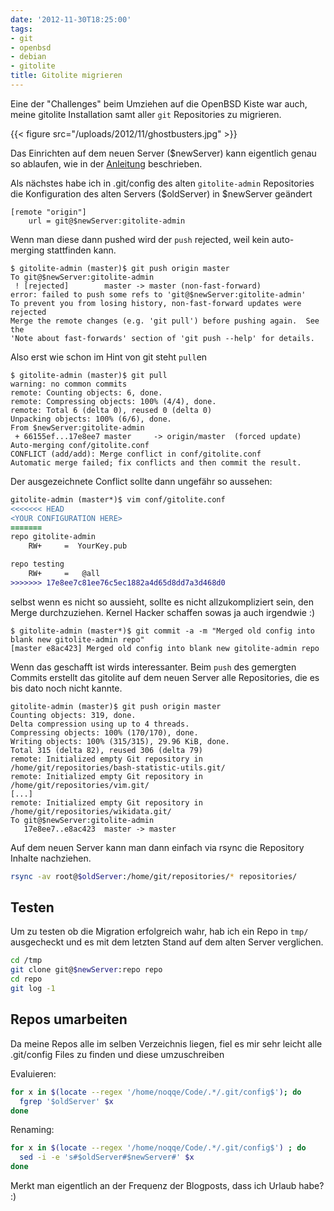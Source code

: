 ```yaml
---
date: '2012-11-30T18:25:00'
tags:
- git
- openbsd
- debian
- gitolite
title: Gitolite migrieren
---
```


Eine der "Challenges" beim Umziehen auf die OpenBSD Kiste war auch, meine
gitolite Installation samt aller `git` Repositories zu migrieren.

{{< figure src="/uploads/2012/11/ghostbusters.jpg" >}}

Das Einrichten auf dem neuen Server ($newServer) kann eigentlich genau so ablaufen,
wie in der [Anleitung](https://github.com/sitaramc/gitolite/blob/master/README.txt)
beschrieben.

Als nächstes habe ich in .git/config des alten `gitolite-admin` Repositories
die Konfiguration des alten Servers ($oldServer) in $newServer geändert

```
[remote "origin"]
    url = git@$newServer:gitolite-admin
```

Wenn man diese dann pushed wird der `push` rejected, weil kein auto-merging
stattfinden kann.

```
$ gitolite-admin (master)$ git push origin master
To git@$newServer:gitolite-admin
 ! [rejected]        master -> master (non-fast-forward)
error: failed to push some refs to 'git@$newServer:gitolite-admin'
To prevent you from losing history, non-fast-forward updates were rejected
Merge the remote changes (e.g. 'git pull') before pushing again.  See the
'Note about fast-forwards' section of 'git push --help' for details.
```

Also erst wie schon im Hint von git steht `pull`en

```
$ gitolite-admin (master)$ git pull
warning: no common commits
remote: Counting objects: 6, done.
remote: Compressing objects: 100% (4/4), done.
remote: Total 6 (delta 0), reused 0 (delta 0)
Unpacking objects: 100% (6/6), done.
From $newServer:gitolite-admin
 + 66155ef...17e8ee7 master     -> origin/master  (forced update)
Auto-merging conf/gitolite.conf
CONFLICT (add/add): Merge conflict in conf/gitolite.conf
Automatic merge failed; fix conflicts and then commit the result.
```

Der ausgezeichnete Conflict sollte dann ungefähr so aussehen:

``` diff
gitolite-admin (master*)$ vim conf/gitolite.conf
<<<<<<< HEAD
<YOUR CONFIGURATION HERE>
=======
repo gitolite-admin
    RW+     =  YourKey.pub

repo testing
    RW+     =   @all
>>>>>>> 17e8ee7c81ee76c5ec1882a4d65d8dd7a3d468d0
```

selbst wenn es nicht so aussieht, sollte es nicht allzukompliziert sein,
den Merge durchzuziehen. Kernel Hacker schaffen sowas ja auch irgendwie :)

```
$ gitolite-admin (master*)$ git commit -a -m "Merged old config into blank new gitolite-admin repo"
[master e8ac423] Merged old config into blank new gitolite-admin repo
```

Wenn das geschafft ist wirds interessanter. Beim `push` des gemergten
Commits erstellt das gitolite auf dem neuen Server alle Repositories,
die es bis dato noch nicht kannte.

```
gitolite-admin (master)$ git push origin master
Counting objects: 319, done.
Delta compression using up to 4 threads.
Compressing objects: 100% (170/170), done.
Writing objects: 100% (315/315), 29.96 KiB, done.
Total 315 (delta 82), reused 306 (delta 79)
remote: Initialized empty Git repository in /home/git/repositories/bash-statistic-utils.git/
remote: Initialized empty Git repository in /home/git/repositories/vim.git/
[...]
remote: Initialized empty Git repository in /home/git/repositories/wikidata.git/
To git@$newServer:gitolite-admin
   17e8ee7..e8ac423  master -> master
```

Auf dem neuen Server kann man dann einfach via rsync die Repository Inhalte
nachziehen.

``` bash
rsync -av root@$oldServer:/home/git/repositories/* repositories/
```

## Testen

Um zu testen ob die Migration erfolgreich wahr, hab ich ein Repo in `tmp/`
ausgecheckt und es mit dem letzten Stand auf dem alten Server verglichen.

``` bash
cd /tmp
git clone git@$newServer:repo repo
cd repo
git log -1
```

## Repos umarbeiten

Da meine Repos alle im selben Verzeichnis liegen, fiel es mir sehr leicht
alle .git/config Files zu finden und diese umzuschreiben

Evaluieren:

``` bash
for x in $(locate --regex '/home/noqqe/Code/.*/.git/config$'); do
  fgrep '$oldServer' $x
done
```

Renaming:

``` bash
for x in $(locate --regex '/home/noqqe/Code/.*/.git/config$') ; do
  sed -i -e 's#$oldServer#$newServer#' $x
done
```

Merkt man eigentlich an der Frequenz der Blogposts, dass ich Urlaub habe? :)
